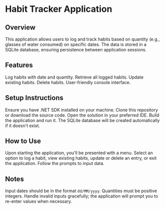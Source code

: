 # Habit Tracker Application

## Overview
This application allows users to log and track habits based on quantity (e.g., glasses of water consumed) on specific dates. The data is stored in a SQLite database, ensuring persistence between application sessions.

## Features
Log habits with date and quantity.
Retrieve all logged habits.
Update existing habits.
Delete habits.
User-friendly console interface.

## Setup Instructions
Ensure you have .NET SDK installed on your machine.
Clone this repository or download the source code.
Open the solution in your preferred IDE.
Build the application and run it. The SQLite database will be created automatically if it doesn't exist.

## How to Use
Upon starting the application, you'll be presented with a menu.
Select an option to log a habit, view existing habits, update or delete an entry, or exit the application.
Follow the prompts to input data.

## Notes
Input dates should be in the format `dd/MM/yyyy`.
Quantities must be positive integers.
Handle invalid inputs gracefully; the application will prompt you to re-enter values when necessary.
